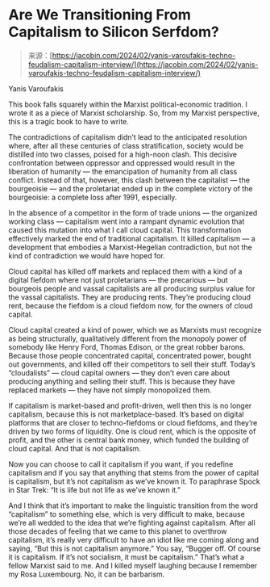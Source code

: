 <!--yml
category: 未分类
date: 2024-05-27 14:58:20
-->

# Are We Transitioning From Capitalism to Silicon Serfdom?

> 来源：[https://jacobin.com/2024/02/yanis-varoufakis-techno-feudalism-capitalism-interview/](https://jacobin.com/2024/02/yanis-varoufakis-techno-feudalism-capitalism-interview/)

Yanis Varoufakis

This book falls squarely within the Marxist political-economic tradition. I wrote it as a piece of Marxist scholarship. So, from my Marxist perspective, this is a tragic book to have to write.

The contradictions of capitalism didn’t lead to the anticipated resolution where, after all these centuries of class stratification, society would be distilled into two classes, poised for a high-noon clash. This decisive confrontation between oppressor and oppressed would result in the liberation of humanity — the emancipation of humanity from all class conflict. Instead of that, however, this clash between the capitalist — the bourgeoisie — and the proletariat ended up in the complete victory of the bourgeoisie: a complete loss after 1991, especially.

In the absence of a competitor in the form of trade unions — the organized working class — capitalism went into a rampant dynamic evolution that caused this mutation into what I call cloud capital. This transformation effectively marked the end of traditional capitalism. It killed capitalism — a development that embodies a Marxist-Hegelian contradiction, but not the kind of contradiction we would have hoped for.

Cloud capital has killed off markets and replaced them with a kind of a digital fiefdom where not just proletarians — the precarious — but bourgeois people and vassal capitalists are all producing surplus value for the vassal capitalists. They are producing rents. They’re producing cloud rent, because the fiefdom is a cloud fiefdom now, for the owners of cloud capital.

Cloud capital created a kind of power, which we as Marxists must recognize as being structurally, qualitatively different from the monopoly power of somebody like Henry Ford, Thomas Edison, or the great robber barons. Because those people concentrated capital, concentrated power, bought out governments, and killed off their competitors to sell their stuff. Today’s “cloudalists” — cloud capital owners — they don’t even care about producing anything and selling their stuff. This is because they have replaced markets — they have not simply monopolized them.

If capitalism is market-based and profit-driven, well then this is no longer capitalism, because this is not marketplace-based. It’s based on digital platforms that are closer to techno-fiefdoms or cloud fiefdoms, and they’re driven by two forms of liquidity. One is cloud rent, which is the opposite of profit, and the other is central bank money, which funded the building of cloud capital. And that is not capitalism.

Now you can choose to call it capitalism if you want, if you redefine capitalism and if you say that anything that stems from the power of capital is capitalism, but it’s not capitalism as we’ve known it. To paraphrase Spock in Star Trek: “It is life but not life as we’ve known it.”

And I think that it’s important to make the linguistic transition from the word “capitalism” to something else, which is very difficult to make, because we’re all wedded to the idea that we’re fighting against capitalism. After all those decades of feeling that we came to this planet to overthrow capitalism, it’s really very difficult to have an idiot like me coming along and saying, “But this is not capitalism anymore.” You say, “Bugger off. Of course it is capitalism. If it’s not socialism, it must be capitalism.” That’s what a fellow Marxist said to me. And I killed myself laughing because I remember my Rosa Luxembourg. No, it can be barbarism.